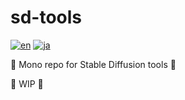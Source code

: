 # sd-tools

[![en](https://img.shields.io/badge/lang-%F0%9F%87%BA%F0%9F%87%B8-informational.svg)](./readme.md)
[![ja](https://img.shields.io/badge/lang-%F0%9F%87%AF%F0%9F%87%B5-informational.svg)](./readme-ja.md)

🥝 Mono repo for Stable Diffusion tools 🍓

🚧 WIP 🚧
